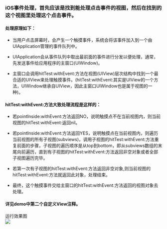 ### iOS事件处理，首先应该是找到能处理点击事件的视图，然后在找到的这个视图里处理这个点击事件。
#### 处理原理如下：
* 当用户点击屏幕时，会产生一个触摸事件，系统会将该事件加入到一个由UIApplication管理的事件队列中。                                    

* UIApplication会从事件队列中取出最前面的事件进行分发以便处理，通常，先发送事件给应用程序的主窗口(UIWindow)。

* 主窗口会调用hitTest:withEvent:方法在视图(UIView)层次结构中找到一个最合适的UIView来处理触摸事件。(hitTest:withEvent:其实是UIView的一个方法，UIWindow继承自UIView，因此主窗口UIWindow也是属于视图的一种)。

#### hitTest:withEvent:方法大致处理流程是这样的：

* 若pointInside:withEvent:方法返回NO，说明触摸点不在当前视图内，则当前视图的hitTest:withEvent:返回nil。

* 若pointInside:withEvent:方法返回YES，说明触摸点在当前视图内，则遍历当前视图的所有子视图(subviews)，调用子视图的hitTest:withEvent:方法重复前面的步骤，子视图的遍历顺序是从top到bottom，即从subviews数组的末尾向前遍历，直到有子视图的hitTest:withEvent:方法返回非空对象或者全部子视图遍历完毕。

* 若第一次有子视图的hitTest:withEvent:方法返回非空对象,则当前视图的hitTest:withEvent:方法就返回此对象，处理结束。

* 最终，这个触摸事件交给主窗口的hitTest:withEvent:方法返回的视图对象去处理。

#### 详见demo中第二个自定义View注释。
运行效果图  
![](http://p2bzzkn05.bkt.clouddn.com/18-1-14/13239576.jpg)
